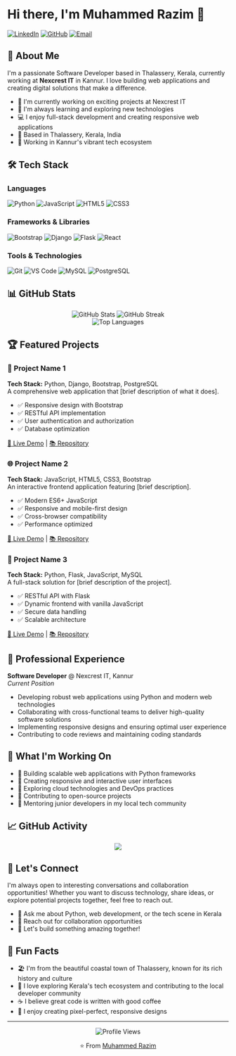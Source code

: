 # Hi there, I'm Muhammed Razim 👋

[![LinkedIn](https://img.shields.io/badge/LinkedIn-0077B5?style=for-the-badge&logo=linkedin&logoColor=white)](https://linkedin.com/in/your-profile)
[![GitHub](https://img.shields.io/badge/GitHub-100000?style=for-the-badge&logo=github&logoColor=white)](https://github.com/your-username)
[![Email](https://img.shields.io/badge/Email-D14836?style=for-the-badge&logo=gmail&logoColor=white)](mailto:your.email@example.com)

## 🚀 About Me

I'm a passionate Software Developer based in Thalassery, Kerala, currently working at **Nexcrest IT** in Kannur. I love building web applications and creating digital solutions that make a difference.

- 🔭 I'm currently working on exciting projects at Nexcrest IT
- 🌱 I'm always learning and exploring new technologies
- 💻 I enjoy full-stack development and creating responsive web applications
- 📍 Based in Thalassery, Kerala, India
- 💼 Working in Kannur's vibrant tech ecosystem

## 🛠️ Tech Stack

### Languages
![Python](https://img.shields.io/badge/Python-3776AB?style=for-the-badge&logo=python&logoColor=white)
![JavaScript](https://img.shields.io/badge/JavaScript-F7DF1E?style=for-the-badge&logo=javascript&logoColor=black)
![HTML5](https://img.shields.io/badge/HTML5-E34F26?style=for-the-badge&logo=html5&logoColor=white)
![CSS3](https://img.shields.io/badge/CSS3-1572B6?style=for-the-badge&logo=css3&logoColor=white)

### Frameworks & Libraries
![Bootstrap](https://img.shields.io/badge/Bootstrap-563D7C?style=for-the-badge&logo=bootstrap&logoColor=white)
![Django](https://img.shields.io/badge/Django-092E20?style=for-the-badge&logo=django&logoColor=white)
![Flask](https://img.shields.io/badge/Flask-000000?style=for-the-badge&logo=flask&logoColor=white)
![React](https://img.shields.io/badge/React-20232A?style=for-the-badge&logo=react&logoColor=61DAFB)

### Tools & Technologies
![Git](https://img.shields.io/badge/Git-F05032?style=for-the-badge&logo=git&logoColor=white)
![VS Code](https://img.shields.io/badge/VS_Code-007ACC?style=for-the-badge&logo=visual-studio-code&logoColor=white)
![MySQL](https://img.shields.io/badge/MySQL-005C84?style=for-the-badge&logo=mysql&logoColor=white)
![PostgreSQL](https://img.shields.io/badge/PostgreSQL-316192?style=for-the-badge&logo=postgresql&logoColor=white)

## 📊 GitHub Stats

<div align="center">
  <img src="https://github-readme-stats.vercel.app/api?username=your-username&show_icons=true&theme=radical" alt="GitHub Stats" />
  <img src="https://github-readme-streak-stats.herokuapp.com/?user=your-username&theme=radical" alt="GitHub Streak" />
</div>

<div align="center">
  <img src="https://github-readme-stats.vercel.app/api/top-langs/?username=your-username&layout=compact&theme=radical" alt="Top Languages" />
</div>

## 🏆 Featured Projects

### 📱 Project Name 1
**Tech Stack:** Python, Django, Bootstrap, PostgreSQL  
A comprehensive web application that [brief description of what it does].
- ✅ Responsive design with Bootstrap
- ✅ RESTful API implementation
- ✅ User authentication and authorization
- ✅ Database optimization

[🔗 Live Demo](https://your-demo-link.com) | [📚 Repository](https://github.com/your-username/project-repo)

### 🌐 Project Name 2
**Tech Stack:** JavaScript, HTML5, CSS3, Bootstrap  
An interactive frontend application featuring [brief description].
- ✅ Modern ES6+ JavaScript
- ✅ Responsive and mobile-first design
- ✅ Cross-browser compatibility
- ✅ Performance optimized

[🔗 Live Demo](https://your-demo-link.com) | [📚 Repository](https://github.com/your-username/project-repo)

### 🔧 Project Name 3
**Tech Stack:** Python, Flask, JavaScript, MySQL  
A full-stack solution for [brief description of the project].
- ✅ RESTful API with Flask
- ✅ Dynamic frontend with vanilla JavaScript
- ✅ Secure data handling
- ✅ Scalable architecture

[🔗 Live Demo](https://your-demo-link.com) | [📚 Repository](https://github.com/your-username/project-repo)

## 💼 Professional Experience

**Software Developer** @ Nexcrest IT, Kannur  
*Current Position*
- Developing robust web applications using Python and modern web technologies
- Collaborating with cross-functional teams to deliver high-quality software solutions
- Implementing responsive designs and ensuring optimal user experience
- Contributing to code reviews and maintaining coding standards

## 🎯 What I'm Working On

- 🔨 Building scalable web applications with Python frameworks
- 📱 Creating responsive and interactive user interfaces
- 🚀 Exploring cloud technologies and DevOps practices
- 📖 Contributing to open-source projects
- 🌟 Mentoring junior developers in my local tech community

## 📈 GitHub Activity

<div align="center">
  <img src="https://github-readme-activity-graph.vercel.app/graph?username=your-username&theme=react-dark&bg_color=20232a&hide_border=true" />
</div>

## 🤝 Let's Connect

I'm always open to interesting conversations and collaboration opportunities! Whether you want to discuss technology, share ideas, or explore potential projects together, feel free to reach out.

- 💬 Ask me about Python, web development, or the tech scene in Kerala
- 📧 Reach out for collaboration opportunities
- 🌟 Let's build something amazing together!

## 🎉 Fun Facts

- 🏖️ I'm from the beautiful coastal town of Thalassery, known for its rich history and culture
- 🌴 I love exploring Kerala's tech ecosystem and contributing to the local developer community
- ☕ I believe great code is written with good coffee
- 🎨 I enjoy creating pixel-perfect, responsive designs

---

<div align="center">
  <img src="https://komarev.com/ghpvc/?username=your-username&color=brightgreen" alt="Profile Views" />
  
  ⭐ From [Muhammed Razim](https://github.com/your-username)
</div>
